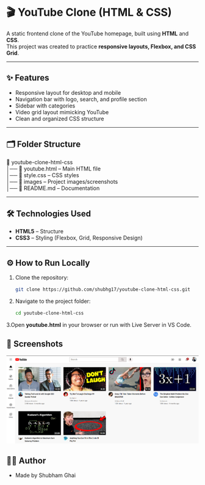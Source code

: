 # 🎬 YouTube Clone (HTML & CSS)

A static frontend clone of the YouTube homepage, built using **HTML** and **CSS**.  
This project was created to practice **responsive layouts, Flexbox, and CSS Grid**.

---

## ✨ Features
- Responsive layout for desktop and mobile
- Navigation bar with logo, search, and profile section
- Sidebar with categories
- Video grid layout mimicking YouTube
- Clean and organized CSS structure

---

## 🗂️ Folder Structure
📁 youtube-clone-html-css  
│── 📄 youtube.html – Main HTML file  
│── 📄 style.css – CSS styles  
│── 📁 images – Project images/screenshots  
│── 📄 README.md – Documentation  

---

## 🛠️ Technologies Used
- **HTML5** – Structure  
- **CSS3** – Styling (Flexbox, Grid, Responsive Design)  

---

## ⚙️ How to Run Locally
1. Clone the repository:
   ```bash
   git clone https://github.com/shubhg17/youtube-clone-html-css.git
   ```
   
2. Navigate to the project folder:
   ```bash
   cd youtube-clone-html-css
   ```

3.Open **youtube.html** in your browser or run with Live Server in VS Code.

## 📸 Screenshots

![Screenshot](youtubess.png)

## 👨‍💻 Author
- Made by Shubham Ghai

